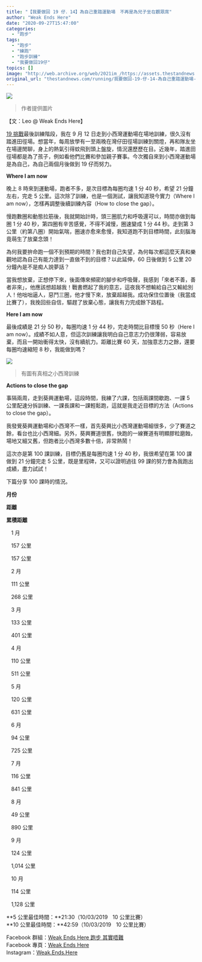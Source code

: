 ```yaml
---
title: "【我要做回 19 仔．14】為自己重踏運動場　不再是為兒子坐在觀眾席"
author: "Weak Ends Here"
date: "2020-09-27T15:47:00"
categories:
  - "跑步"
tags:
  - "跑步"
  - "練跑"
  - "跑步訓練"
  - "我要做回19仔"
topics: []
image: "http://web.archive.org/web/2021im_/https://assets.thestandnews.com/media/photos/00_YCGdm.png"
original_url: "thestandnews.com/running/我要做回-19-仔-14-為自己重踏運動場-不再是為兒子坐在觀眾席"
---
```

![](http://web.archive.org/web/2021im_/https://assets.thestandnews.com/media/photos/00_YCGdm.png)

> 作者提供圖片

【文：Leo @ Weak Ends Here】

[19 挑戰](../../tag/%E6%88%91%E8%A6%81%E5%81%9A%E5%9B%9E19%E4%BB%94/)最後訓練階段，我在 9 月 12 日走到小西灣運動場在場地訓練，很久沒有踏進田徑場。想當年，每周放學有一至兩晚在灣仔田徑場訓練到關燈，再和隊友坐在場邊閒聊，身上的熱氣引得蚊飛到頭上盤旋，情況還歷歷在目。近幾年，踏進田徑場都是為了孩子，例如看他們比賽和參加親子賽事。今次獨自來到小西灣運動場是為自己，為自己兩個月後做到 19 仔而努力。

**Where I am now**

晚上 8 時來到運動場，跑者不多，是次目標為每圈均速 1 分 40 秒，希望 21 分鐘左右，完走 5 公里。這次除了訓練，也是一個測試，讓我知道現今實力（Where I am now），怎樣再調整後續訓練內容（How to close the gap）。

慢跑數圈和動態拉筋後，我就開始計時，頭三圈肌力和呼吸還可以，時間亦做到每圈 1 分 40 秒，第四圈有辛苦感覺，不得不減慢，圈速變成 1 分 44 秒。走到第 3 公里（約第八圈）開始氣喘，圈速亦愈來愈慢，我知道跑不到目標時間，此刻腦海竟萌生了放棄念頭！

為何我要拚命跑一個不到預期的時間？我也對自己失望，為何每次都這麼天真和樂觀地認為自己有能力達到一直做不到的目標？以此延伸，60 日後做到 5 公里 20 分鐘內是不是痴人說夢話？

當我想放棄，正想停下來，後面傳來頻密的腳步和呼吸聲，我感到「來者不善，善者非來」，他應該想超越我！戰書燃起了我的意志，這夜我不想輸給自己又輸給別人！他咄咄逼人，惡鬥三圈，他才慢下來，放棄超越我。成功保住位置後（我當成比賽了），我挽回些自信，驅趕了放棄心態，讓我有力完成餘下路程。

**Here I am now**

最後成績是 21 分 50 秒，每圈均速 1 分 44 秒，完走時間比目標慢 50 秒（Here I am now）。成績不如人意，但這次訓練讓我明白自己意志力仍很薄弱，容易放棄，而且一開始衝得太快，沒有續航力。距離比賽 60 天，加強意志力之餘，還要每圈均速縮短 8 秒，我能做到嗎？

![](http://web.archive.org/web/2021im_/https://assets.thestandnews.com/media/photos/01_Oo7xC.jpg)
> 有圖有真相之小西灣訓練

**Actions to close the gap**

事隔兩周，走到葵興運動場，這段時間，我練了六課，包括兩課間歇跑、一課 5 公里配速分拆訓練、一課長課和一課輕鬆跑，這就是我走近目標的方法（Actions to close the gap）。

我發覺葵興運動場和小西灣不一樣，首先葵興比小西灣運動場細很多，少了賽道之餘，看台也比小西灣細。另外，葵興賽道很舊，快跑的一線賽道有明顯膠粒磨蝕，場地又細又舊，但跑者比小西灣多數十倍，非常熱鬧！

這次亦是第 100 課訓練，目標仍舊是每圈均速 1 分 40 秒，我很希望在第 100 課做到 21 分鐘完走 5 公里，既是里程碑，又可以證明過往 99 課的努力會為我跑出成績，盡力試試！

下篇分享 100 課時的情況。

**月份**

**距離**

**累積距離**

ㅤ1 月ㅤ

ㅤ157 公里ㅤ

ㅤ157 公里ㅤ

ㅤ2 月ㅤ

ㅤ111 公里ㅤ

ㅤ268 公里ㅤ

ㅤ3 月ㅤ

ㅤ133 公里ㅤ

ㅤ401 公里ㅤ

ㅤ4 月ㅤ

ㅤ110 公里ㅤ

ㅤ511 公里ㅤ

ㅤ5 月ㅤ

ㅤ120 公里ㅤ

ㅤ631 公里ㅤ

ㅤ6 月ㅤ

ㅤ94 公里ㅤ

ㅤ725 公里ㅤ

ㅤ7 月ㅤ

ㅤ116 公里ㅤ

ㅤ841 公里ㅤ

ㅤ8 月ㅤ

ㅤ49 公里ㅤ

ㅤ890 公里ㅤ

ㅤ9 月ㅤ

ㅤ124 公里ㅤ

ㅤ1,014 公里ㅤ

ㅤ10 月ㅤ

ㅤ114 公里ㅤ

ㅤ1,128 公里ㅤ

**5 公里最佳時間：**21:30（10/03/2019ㅤ10 公里比賽）  
**10 公里最佳時間：**42:59（10/03/2019ㅤ10 公里比賽）

Facebook 群組：[Weak Ends Here 跑步 其實唔難](http://web.archive.org/web/20210710103144/https://www.facebook.com/groups/498772610150499/)  
Facebook 專頁：[Weak Ends Here](http://web.archive.org/web/20210710103144/https://www.facebook.com/Weak-Ends-Here-753770388079839/)  
Instagram：[Weak.Ends.Here](http://web.archive.org/web/20210710103144/https://www.instagram.com/weak.ends.here/)